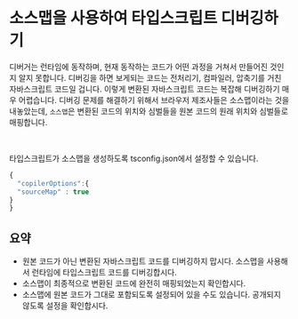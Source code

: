 # 소스맵을 사용하여 타입스크립트 디버깅하기

디버거는 런타임에 동작하며, 현재 동작하는 코드가 어떤 과정을 거쳐서 만들어진 것인지 알지 못합니다. 디버깅을 하면 보게되는 코드는 전처리기, 컴파일러, 압축기를 거친 자바스크립트 코드일 겁니다. 이렇게 변환된 자바스크립트 코드는 복잡해 디버깅하기 매우 어렵습니다. 디버깅 문제를 해결하기 위해서 브라우저 제조사들은 소스맵이라는 것을 내놓았는데, `소스맵`은 변환된 코드의 위치와 심벌들을 원본 코드의 원래 위치와 심벌들로 매핑합니다.

<br/>

타입스크립트가 소스맵을 생성하도록 tsconfig.json에서 설정할 수 있습니다.

```ts
{
  "copilerOptions":{
  "sourceMap" : true
}
}
```

## 요약

- 원본 코드가 아닌 변환된 자바스크립트 코드를 디버깅하지 맙시다. 소스맵을 사용해서 런타임에 타입스크립트 코드를 디버깅합시다.
- 소스맵이 최종적으로 변환된 코드에 완전히 매핑되었는지 확인합시다.
- 소스맵에 원본 코드가 그대로 포함되도록 설정되어 있을 수도 있습니다. 공개되지 않도록 설정을 확인합시다.
